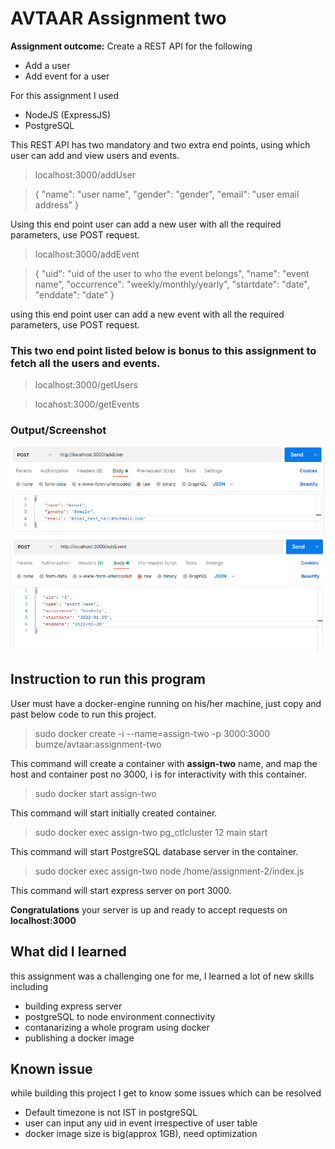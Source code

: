 # AVTAAR Assignment two

**Assignment outcome:**
Create a REST API for the following
- Add a user
- Add event for a user

For this assignment I used
- NodeJS (ExpressJS)
- PostgreSQL

This REST API has two mandatory and two extra end points, using which user can add and view users and events.

> localhost:3000/addUser

> {
>   "name": "user name",
>   "gender": "gender",
>   "email": "user email address"
> }

  Using this end point user can add a new user with all the required parameters, use POST request.
  
> localhost:3000/addEvent

> {
>   "uid": "uid of the user to who the event belongs",
>   "name": "event name",
>   "occurrence": "weekly/monthly/yearly",
>   "startdate": "date",
>   "enddate": "date"
> }

using this end point user can add a new event with all the required parameters, use POST request.

### This two end point listed below is bonus to this assignment to fetch all the users and events.

> localhost:3000/getUsers

> locahost:3000/getEvents

### Output/Screenshot
![Add user screenshot](./screenshot-one.png)
![Add event screenshot](./screenshot-two.png)

## Instruction to run this program
User must have a docker-engine running on his/her machine, just copy and past below code to run this project.

> sudo docker create -i --name=assign-two -p 3000:3000 bumze/avtaar:assignment-two

This command will create a container with **assign-two** name, and map the host and container post no 3000, i is for interactivity with this container.
  
> sudo docker start assign-two

This command will start initially created container.
  
> sudo docker exec assign-two pg_ctlcluster 12 main start

This command will start PostgreSQL database server in the container.

> sudo docker exec assign-two node /home/assignment-2/index.js

This command will start express server on port 3000.

**Congratulations** your server is up and ready to accept requests on **localhost:3000**

## What did I learned

this assignment was a challenging one for me, I learned a lot of new skills including
- building express server
- postgreSQL to node environment connectivity
- contanarizing a whole program using docker
- publishing a docker image

## Known issue

while building this project I get to know some issues which can be resolved
- Default timezone is not IST in postgreSQL
- user can input any uid in event irrespective of user table
- docker image size is big(approx 1GB), need optimization
